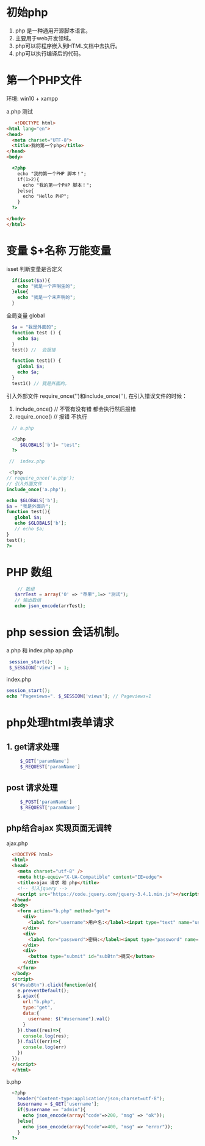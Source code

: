 # 初始php

1. php 是一种通用开源脚本语言。
2. 主要用于web开发领域。
3. php可以将程序嵌入到HTML文档中去执行。
4. php可以执行编译后的代码。

# 第一个PHP文件

环境: win10 + xampp 

a.php 测试
```html
   <!DOCTYPE html>
<html lang="en">
<head>
  <meta charset="UTF-8">
  <title>我的第一个php</title>
</head>
<body>

  <?php
    echo "我的第一个PHP 脚本！";
    if(1>2){
      echo "我的第一个PHP 脚本！";
    }else{
      echo "Hello PHP";
    }
  ?>

</body>
</html>
```

# 变量 $+名称 万能变量

isset  判断变量是否定义
```php
  if(isset($a)){
    echo "我是一个声明生的";
  }else{
    echo "我是一个未声明的";
  }
```
全局变量 global 

```php
  $a = "我是外面的";
  function test () {
    echo $a;
  }
  test() //  会报错

  function test1() {
    global $a;
    echo $a;
  }
  test1() // 我是外面的。
```
引入外部文件 require_once('')和include_once(''), 在引入错误文件的时候：

 1. include_once() // 不管有没有错 都会执行然后报错
 2. require_once() // 报错 不执行

 ```php
   // a.php

   <?php
      $GLOBALS['b']= "test";
   ?>

  //  index.php

  <?php
// require_once('a.php');
// 引入外面文件
include_once('a.php');

echo $GLOBALS['b'];
$a = "我是外面的";
function test(){
    global $a;
    echo $GLOBALS['b'];
    // echo $a;
}
test();
?>
 ```

 # PHP 数组
 ```php
     // 数组
    $arrTest = array('0' => "苹果",1=> "测试");
    // 输出数组
    echo json_encode(arrTest);
 ```
# php session 会话机制。
a.php 和 index.php
ap.php
```php
 session_start();
 $_SESSION['view'] = 1;
```
index.php
```php
session_start();
echo "Pageviews=". $_SESSION['views']; // Pageviews=1
```

# php处理html表单请求
## 1. get请求处理
```php
     $_GET['paramName'] 
     $_REQUEST['paramName']
```
## post 请求处理
```php
     $_POST['paramName'] 
     $_REQUEST['paramName']
```
## php结合ajax 实现页面无调转
ajax.php
```html
  <!DOCTYPE html>
  <html>
  <head>
    <meta charset="utf-8" />
    <meta http-equiv="X-UA-Compatible" content="IE=edge">
    <title>ajax 请求 和 php</title>
    <!-- 引入jquery -->
    <script src="https://code.jquery.com/jquery-3.4.1.min.js"></script>
  </head>
  <body>
    <form action="b.php" method="get">
      <div>
        <label for="username">用户名:</label><input type="text" name="username" id="username">
      </div>
      <div>
        <label for="password">密码:</label><input type="password" name="password" id="password">
      </div>
      <div>
        <button type="submit" id="subBtn">提交</button>
      </div>
    </form>
  </body>
  <script>
  $("#subBtn").click(function(e){
    e.preventDefault();
    $.ajax({
      url:"b.php",
      type:"get",
      data:{
        username: $("#username").val()
      }
    }).then((res)=>{
      console.log(res);
    }).fail((err)=>{
      console.log(err)
    })
  });
  </script>
  </html>
```
b.php
```php
  <?php
    header("Content-type:application/json;charset=utf-8");
    $username = $_GET['username'];
    if($username == "admin"){
      echo json_encode(array("code"=>200, "msg" => "ok"));
    }else{
      echo json_encode(array("code"=>400, "msg" => "error"));
    }
  ?>
```